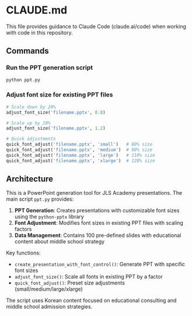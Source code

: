 # CLAUDE.md

This file provides guidance to Claude Code (claude.ai/code) when working with code in this repository.

## Commands

### Run the PPT generation script
```bash
python ppt.py
```

### Adjust font size for existing PPT files
```python
# Scale down by 20%
adjust_font_size('filename.pptx', 0.8)

# Scale up by 20% 
adjust_font_size('filename.pptx', 1.2)

# Quick adjustments
quick_font_adjust('filename.pptx', 'small')   # 80% size
quick_font_adjust('filename.pptx', 'medium')  # 90% size
quick_font_adjust('filename.pptx', 'large')   # 110% size
quick_font_adjust('filename.pptx', 'xlarge')  # 120% size
```

## Architecture

This is a PowerPoint generation tool for JLS Academy presentations. The main script `ppt.py` provides:

1. **PPT Generation**: Creates presentations with customizable font sizes using the `python-pptx` library
2. **Font Adjustment**: Modifies font sizes in existing PPT files with scaling factors
3. **Data Management**: Contains 100 pre-defined slides with educational content about middle school strategy

Key functions:
- `create_presentation_with_font_control()`: Generate PPT with specific font sizes
- `adjust_font_size()`: Scale all fonts in existing PPT by a factor
- `quick_font_adjust()`: Preset size adjustments (small/medium/large/xlarge)

The script uses Korean content focused on educational consulting and middle school admission strategies.